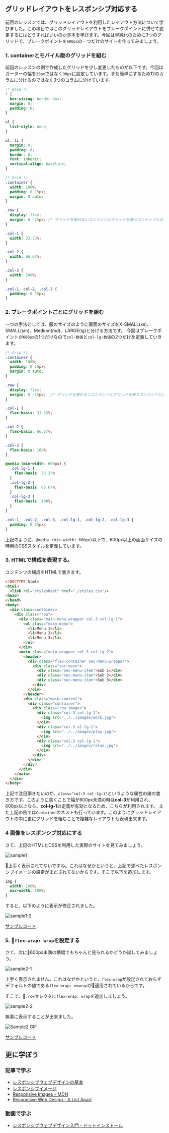 ## グリッドレイアウトをレスポンシブ対応する

前回のレッスンでは、グリッドレイアウトを利用したレイアウト方法について学びました。この項目ではこのグリッドレイアウトをブレークポイントに併せて変更するにはどうすればいいのか基本を学びます。今回は単純化のために3つのグリッドで、ブレークポイントを`600px`の一つだけのサイトを作ってみましょう。


### 1. containerとモバイル版のグリッドを組む

前回のレッスンの例で作成したグリッドを少し変更したものが以下です。今回はガーターの幅を`20px`ではなく`30px`に設定しています。また簡単にするため12のカラムに分けるのではなく3つのコラムに分けています。

```css
/* Base */
* {
  box-sizing: border-box;
  margin: 0;
  padding: 0;
}

ul {
  list-style: none;
}

ul, li {
  margin: 0;
  padding: 0;
  border: 0;
  font: inherit;
  vertical-align: baseline;
}

/* Grid */
.container {
  width: 100%;
  padding: 0 15px;
  margin: 0 auto;
}

.row {
  display: flex;
  margin: 0 -15px; /* グリッドを使わないコンテンツとグリッドを使うコンテンツとの位置を調整 */
}

.col-1 {
  width: 33.33%;
}

.col-2 {
  width: 66.67%;
}

.col-3 {
  width: 100%;
}

.col-1, col-2, .col-3 {
  padding: 0 15px;
}
```

### 2. ブレークポイントごとにグリッドを組む

一つの手法としては、服のサイズのように画面のサイズをX-SMALL(xs)、SMALL(sm)、Medium(md)、LARGE(lg)と分ける方法です。
今回はブレークポイントが`600px`の1つだけなので`col-数値`と`col-lg-数値`の2つだけを定義していきます。

```css
/* Grid */
.container {
  width: 100%;
  padding: 0 15px;
  margin: 0 auto;
}

.row {
  display: flex;
  margin: 0 -15px;  /* グリッドを使わないコンテンツとグリッドを使うコンテンツとの位置を調整 */
}

.col-1 {
  flex-basis: 33.33%;
}

.col-2 {
  flex-basis: 66.67%;
}

.col-3 {
  flex-basis: 100%;
}

@media (min-width: 600px) {
  .col-lg-1 {
    flex-basis: 33.33%
  }
  .col-lg-2 {
    flex-basis: 66.67%;
  }
  .col-lg-3 {
    flex-basis: 100%;
  }
}

.col-1, .col-2, .col-3, .col-lg-1, .col-lg-2, .col-lg-3 {
  padding: 0 15px;
}
```

上記のように、`@media (min-width: 600px)`以下で、600px以上の画面サイズの時用のCSSスタイルを定義しています。

### 3. HTMLで構成を表現する。

コンテンツの構成をHTMLで書きます。

```html
<!DOCTYPE html>
<html>
  <link rel="stylesheet" href="./styles.css"/>
<head>
</head>
<body>
  <div class=container>
    <div class="row">
      <div class="main-menu-wrapper col-3 col-lg-1">
        <ul class="main-menu">
          <li>Menu 1</li>
          <li>Menu 2</li>
          <li>Menu 3</li>
        </ul>
      </div>
      <main class="main-wrapper col-3 col-lg-2">
        <header>
          <div class="flex-container sec-menu-wrapper">
            <div class="sec-menu">
              <div class="sec-menu-item">Sub 1</div>
              <div class="sec-menu-item">Sub 2</div>
              <div class="sec-menu-item">Sub 3</div>
            </div>
          </div>
        </header>
        <div class="main-content">
          <div class="container">
            <div class="row images">
              <div class="col-3 col-lg-1">
                <img src="../../images/work.jpg">
              </div>
              <div class="col-3 ol-lg-1">
                <img src="../../images/play.jpg">
              </div>
              <div class="col-3 col-lg-1">
                <img src="../../images/relax.jpg">
              </div>
            </div>
          </div>
        </div>
      </div>
    </main>
  </div>
</body>
```

上記で注目頂きたいのが、`class="col-3 col-lg-1"`というような属性の値の書き方です。このように書くことで幅が600px未満の時は**col-3**が利用され、600px以上なら、**col-lg-1**の定義が有効となるため、こちらが利用されます。
また上記の例では`Container`のネストも行っています。このようにグリッドレイアウトの中に更にグリッドを組むことで複雑なレイアウトも表現出来ます。

### 4 画像をレスポンシブ対応にする

さて、上記のHTMLとCSSを利用した実際のサイトを見てみましょう。

![sample1](./images/sample1.png)

上手く表示されてないですね。これはなぜかというと、上記で述べたレスポンシブイメージの設定がまだされてないからです。そこで以下を追加します。

```css
img {
  width: 100%;
  max-width: 100%;
}
```

すると、以下のように表示が修正されました。

![sample1-2](./images/sample1-2.png)

[サンプルコード](https://github.com/codegrit-jp-students/codegrit-html-css-lesson08-samples/tree/master/responsive-image)

### 5. `flex-wrap: wrap`を設定する

さて、次に600px未満の横幅でもちゃんと見られるかどうか試してみましょう。

![sample2-1](./images/sample2-1.png)

上手く表示されません。これはなぜかというと、`flex-wrap`が設定されておらずデフォルトの値である`flex-wrap: nowrap`が適用されているからです。

そこで、`.row`セレクタに`flex-wrap: wrap`を追加しましょう。

![sample2-2](./images/sample2-2.png)

無事に表示することが出来ました。

![Sample2 GIF](./images/responsive_design2.gif)

[サンプルコード](https://github.com/codegrit-jp-students/codegrit-html-css-lesson08-samples/tree/master/flex-wrap)

## 更に学ぼう

### 記事で学ぶ

- [レスポンシブウェブデザインの基本](https://developers.google.com/web/fundamentals/design-and-ux/responsive/?hl=ja)
- [レスポンシブイメージ](https://developers.google.com/web/fundamentals/design-and-ux/responsive/images?hl=ja)
- [Responsive Images - MDN](https://developer.mozilla.org/en-US/docs/Learn/HTML/Multimedia_and_embedding/Responsive_images)
- [Responsive Web Design - A List Apart](https://alistapart.com/article/responsive-web-design)

### 動画で学ぶ

- [レスポンシブウェブデザイン入門 - ドットインストール](https://dotinstall.com/lessons/basic_responsivewebdesign)
